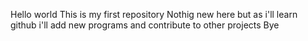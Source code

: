 Hello world
This is my first repository
Nothig new here
but as i'll learn github i'll add new programs and contribute to other projects
Bye
